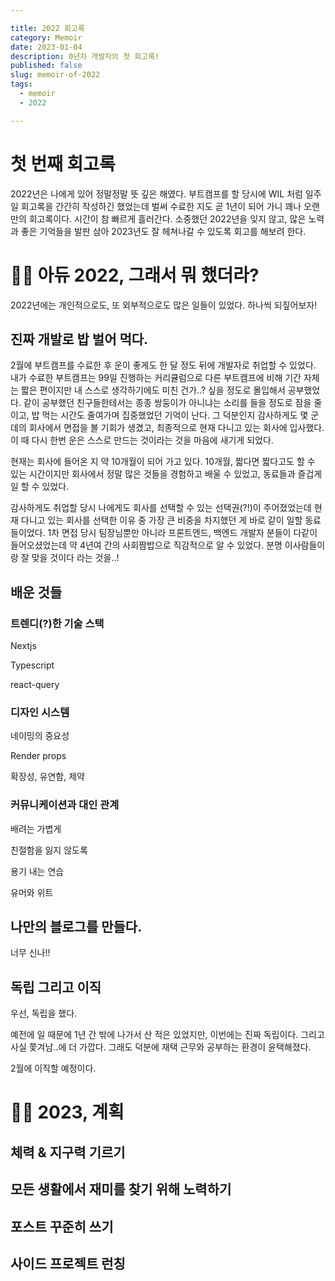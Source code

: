```yaml
---

title: 2022 회고록
category: Memoir
date: 2023-01-04
description: 0년차 개발자의 첫 회고록! 
published: false
slug: memoir-of-2022
tags: 
  - memoir
  - 2022

---
```


# 첫 번째 회고록

2022년은 나에게 있어 정말정말 뜻 깊은 해였다. 부트캠프를 할 당시에 WIL 처럼 일주일 회고록을 간간히 작성하긴 했었는데 벌써 수료한 지도 곧 1년이 되어 가니 꽤나 오랜만의 회고록이다. 시간이 참 빠르게 흘러간다. 소중했던 2022년을 잊지 않고, 많은 노력과 좋은 기억들을 발판 삼아 2023년도 잘 헤쳐나갈 수 있도록 회고를 해보려 한다.

# 👋🏻 아듀 2022, 그래서 뭐 했더라?

2022년에는 개인적으로도, 또 외부적으로도 많은 일들이 있었다. 하나씩 되짚어보자!

## 진짜 개발로 밥 벌어 먹다.

2월에 부트캠프를 수료한 후 운이 좋게도 한 달 정도 뒤에 개발자로 취업할 수 있었다. 내가 수료한 부트캠프는 99일 진행하는 커리큘럼으로 다른 부트캠프에 비해 기간 자체는 짧은 편이지만 내 스스로 생각하기에도 미친 건가..? 싶을 정도로 몰입해서 공부했었다. 같이 공부했던 친구들한테서는 종종 쌍둥이가 아니냐는 소리를 들을 정도로 잠을 줄이고, 밥 먹는 시간도 줄여가며 집중했었던 기억이 난다. 그 덕분인지 감사하게도 몇 군데의 회사에서 면접을 볼 기회가 생겼고, 최종적으로 현재 다니고 있는 회사에 입사했다. 이 때 다시 한번 운은 스스로 만드는 것이라는 것을 마음에 새기게 되었다.

현재는 회사에 들어온 지 약 10개월이 되어 가고 있다. 10개월, 짧다면 짧다고도 할 수 있는 시간이지만 회사에서 정말 많은 것들을 경험하고 배울 수 있었고, 동료들과 즐겁게 일 할 수 있었다.

감사하게도 취업할 당시 나에게도 회사를 선택할 수 있는 선택권(?!)이 주어졌었는데 현재 다니고 있는 회사를 선택한 이유 중 가장 큰 비중을 차지했던 게 바로 같이 일할 동료들이었다. 1차 면접 당시 팀장님뿐만 아니라 프론트엔드, 백엔드 개발자 분들이 다같이 들어오셨었는데 약 4년여 간의 사회짬밥으로 직감적으로 알 수 있었다. 분명 이사람들이랑 잘 맞을 것이다 라는 것을..!

## 배운 것들

### 트렌디(?)한 기술 스택

Nextjs

Typescript

react-query

### 디자인 시스템

네이밍의 중요성

Render props

확장성, 유연함, 제약

### 커뮤니케이션과 대인 관계

배려는 가볍게

친절함을 잃지 않도록

용기 내는 연습

유머와 위트

## 나만의 블로그를 만들다.

너무 신나!!

## 독립 그리고 이직

우선, 독립을 했다.

예전에 일 때문에 1년 간 밖에 나가서 산 적은 있었지만, 이번에는 진짜 독립이다. 그리고 사실 쫓겨남..에 더 가깝다. 그래도 덕분에 재택 근무와 공부하는 환경이 윤택해졌다.

2월에 이직할 예정이다.

# 🫶🏻 2023, 계획

## 체력 & 지구력 기르기

## 모든 생활에서 재미를 찾기 위해 노력하기

## 포스트 꾸준히 쓰기

## 사이드 프로젝트 런칭
